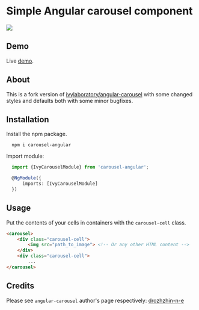 # Simple Angular carousel component
<img src="https://badgen.net/bundlephobia/min/carousel-angular" />

## Demo
Live [demo](https://pikus.spb.ru/code/carousel-angular-demo).

## About
This is a fork version of [ivylaboratory/angular-carousel](https://github.com/ivylaboratory/angular-carousel) with some changed styles and
defaults both with some minor bugfixes.

## Installation
Install the npm package.
```
  npm i carousel-angular
```
Import module:
```ts
  import {IvyCarouselModule} from 'carousel-angular';

  @NgModule({
      imports: [IvyCarouselModule]
  })
```

## Usage
Put the contents of your cells in containers with the `carousel-cell` class.

```html
<carousel>
    <div class="carousel-cell">
        <img src="path_to_image"> <!-- Or any other HTML content -->
    </div>
    <div class="carousel-cell">
        ...
</carousel>
```

## Credits
Please see `angular-carousel` author's page respectively: [drozhzhin-n-e](https://github.com/drozhzhin-n-e) 
